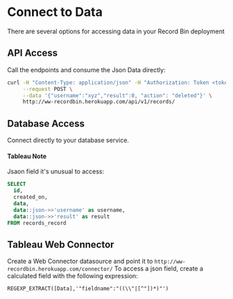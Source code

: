 # Connect to Data

There are several options for accessing data in your Record Bin deployment

## API Access

Call the endpoints and consume the Json Data directly:

```bash
curl -H "Content-Type: application/json" -H "Authorization: Token <token>" \
     --request POST \
     --data '{"username":"xyz","result":0, "action": "deleted"}' \
     http://ww-recordbin.herokuapp.com/api/v1/records/
```

## Database Access

Connect directly to your database service.

#### Tableau Note

Jsaon field it's unusual to access:

```SQL
SELECT
  id,
  created_on,
  data,
  data::json->>'username' as username,
  data::json->>'result' as result
FROM records_record
```

## Tableau Web Connector

Create a Web Connector datasource and point it to `http://ww-recordbin.herokuapp.com/connector/`
To access a json field, create a calculated field with the following expression:

```
REGEXP_EXTRACT([Data],'"fieldname":"((\\"|[^"])*)"')
```
